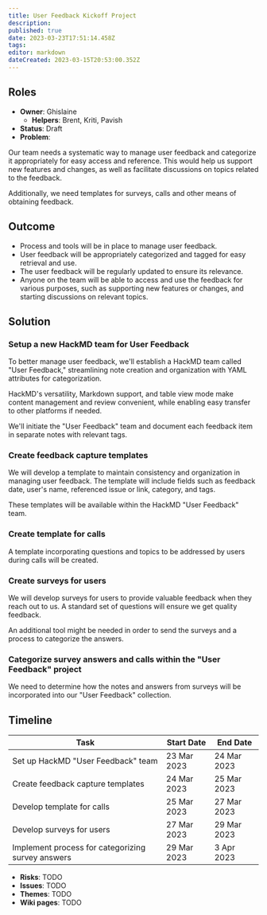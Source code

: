 ```yaml
---
title: User Feedback Kickoff Project
description: 
published: true
date: 2023-03-23T17:51:14.458Z
tags: 
editor: markdown
dateCreated: 2023-03-15T20:53:00.352Z
---
```


## Roles
- **Owner**: Ghislaine
    - **Helpers**: Brent, Kriti, Pavish
- **Status**: Draft
- **Problem**:

Our team needs a systematic way to manage user feedback and categorize it appropriately for easy access and reference. This would help us support new features and changes, as well as facilitate discussions on topics related to the feedback.

Additionally, we need templates for surveys, calls and other means of obtaining feedback.

## Outcome

- Process and tools will be in place to manage user feedback.
- User feedback will be appropriately categorized and tagged for easy retrieval and use.
- The user feedback will be regularly updated to ensure its relevance.
- Anyone on the team will be able to access and use the feedback for various purposes, such as supporting new features or changes, and starting discussions on relevant topics.

## Solution

### Setup a new HackMD team for User Feedback

To better manage user feedback, we'll establish a HackMD team called "User Feedback," streamlining note creation and organization with YAML attributes for categorization.

HackMD's versatility, Markdown support, and table view mode make content management and review convenient, while enabling easy transfer to other platforms if needed.

We'll initiate the "User Feedback" team and document each feedback item in separate notes with relevant tags.

### Create feedback capture templates

We will develop a template to maintain consistency and organization in managing user feedback. The template will include fields such as feedback date, user's name, referenced issue or link, category, and tags.

These templates will be available within the HackMD "User Feedback" team.

### Create template for calls

A template incorporating questions and topics to be addressed by users during calls will be created.

### Create surveys for users

We will develop surveys for users to provide valuable feedback when they reach out to us. A standard set of questions will ensure we get quality feedback.

An additional tool might be needed in order to send the surveys and a process to categorize the answers.

### Categorize survey answers and calls within the "User Feedback" project

We need to determine how the notes and answers from surveys will be incorporated into our "User Feedback" collection.

## Timeline

| Task                                          | Start Date | End Date   |
|-----------------------------------------------|------------|------------|
| Set up HackMD "User Feedback" team           | 23 Mar 2023     | 24 Mar 2023     |
| Create feedback capture templates             | 24 Mar 2023     | 25 Mar 2023     |
| Develop template for calls                    | 25 Mar 2023     | 27 Mar 2023     |
| Develop surveys for users                      | 27 Mar 2023     | 29 Mar 2023     |
| Implement process for categorizing survey answers | 29 Mar 2023     | 3 Apr 2023     |
- **Risks**: TODO
- **Issues**: TODO
- **Themes**: TODO
- **Wiki pages**: TODO

